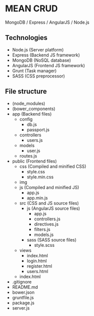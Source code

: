 MEAN CRUD
===================
MongoDB / Express / AngularJS / Node.js

Technologies
-------------------
- Node.js (Server platform)
- Express (Backend JS framework)
- MongoDB (NoSQL database)
- AngularJS (Frontend JS framework)
- Grunt (Task manager)
- SASS (CSS preprocessor)

File structure
-------------------
- (node_modules)
- (bower_components)
- app (Backend files)
    - config
        - db.js
        - passport.js
    - controllers
        - users.js
    - models
        - user.js
    - routes.js
- public (Frontend files)
    - css (Compiled and minified CSS)
        - style.css
        - style.min.css
    - img
    - js (Compiled and minified JS)
        - app.js
        - app.min.js
    - src (CSS and JS source files)
        - js (AngularJS source files)
            - app.js
            - controllers.js
            - directives.js
            - filters.js
            - models.js
        - sass (SASS source files)
            - style.scss
    - views
        - index.html
        - login.html
        - register.html
        - users.html
    - index.html
- .gitignore
- README.md
- bower.json
- gruntfile.js
- package.js
- server.js
